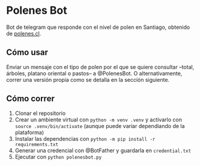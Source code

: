 # Polenes Bot

Bot de telegram que responde con el nivel de polen en Santiago, obtenido de
[polenes.cl](http://polenes.cl).

## Cómo usar

Enviar un mensaje con el tipo de polen por el que se quiere consultar –total,
árboles, platano oriental o pastos– a @PolenesBot. O alternativamente, correr
una versión propia como se detalla en la sección siguiente.

## Cómo correr

1. Clonar el repositorio
2. Crear un ambiente virtual con `python -m venv .venv` y activarlo con
   `source .venv/bin/activate` (aunque puede variar dependiando de la
   plataforma)
3. Instalar las dependencias con `python -m pip install -r requirements.txt`
4. Generar una credencial con @BotFather y guardarla en `credential.txt`
5. Ejecutar con `python polenesbot.py`
